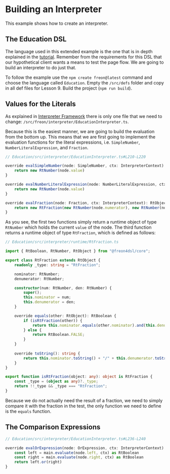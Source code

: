 # Building an Interpreter

This example shows how to create an interpreter.

## The Education DSL

The language used in this extended example is the one that is in depth explained in the [tutorial](/Tutorial/Overview).
Remember from the requirements for this DSL that our hypothetical client wants a means to test the page flow.
We are going to build an interpreter to do just that.

To follow the example use the `npm create freon@latest` command and choose the language called `Education`. Empty the
`/src/defs` folder and copy in all def files for Lesson 9. Build the project (`npm run build`).

## Values for the Literals

As explained in [Interpreter Framework](/Documentation/Interpreter_Framework) there is only one file that we need
to change: `/src/freon/interpreter/EducationInterpreter.ts`.

Because this is the easiest manner, we are going to build the evaluation from the bottom up. This means that we are first going to
implement the evaluation functions for the literal expressions, i.e. `SimpleNumber`, `NumberLiteralExpression`, and `Fraction`.

```ts
// Education/src/interpreter/EducationInterpreter.ts#L210-L220

override evalSimpleNumber(node: SimpleNumber, ctx: InterpreterContext): RtObject {
    return new RtNumber(node.value)
}

override evalNumberLiteralExpression(node: NumberLiteralExpression, ctx: InterpreterContext): RtObject {
    return new RtNumber(node.value)
}

override evalFraction(node: Fraction, ctx: InterpreterContext): RtObject {
    return new RtFraction(new RtNumber(node.numerator), new RtNumber(node.denominator))
}
```

As you see, the first two functions simply return a runtime object of type `RtNumber` which holds the current `value`
of the node. The third function returns a runtime object of type `RtFraction`, which is defined as follows:

```ts
// Education/src/interpreter/runtime/RtFraction.ts

import { RtBoolean, RtNumber, RtObject } from "@freon4dsl/core";

export class RtFraction extends RtObject {
    readonly _type: string = "RtFraction";

    nominator: RtNumber;
    denumerator: RtNumber;

    constructor(num: RtNumber, den: RtNumber) {
        super();
        this.nominator = num;
        this.denumerator = den;
    }

    override equals(other: RtObject): RtBoolean {
        if (isRtFraction(other)) {
            return this.nominator.equals(other.nominator).and(this.denumerator.equals(other.denumerator));
        } else {
            return RtBoolean.FALSE;
        }
    }
    
    override toString(): string {
        return this.nominator.toString() + "/" + this.denumerator.toString()
    }
}

export function isRtFraction(object: any): object is RtFraction {
    const _type = (object as any)?._type;
    return !!_type && _type === "RtFraction";
}

```

Because we do not actually need the result of a fraction, we need to simply compare it with the
fraction in the test, the only function we need to define is the `equals` function.

## The Comparison Expressions

```ts
// Education/src/interpreter/EducationInterpreter.ts#L236-L240

override evalOrExpression(node: OrExpression, ctx: InterpreterContext): RtObject {
    const left = main.evaluate(node.left, ctx) as RtBoolean
    const right = main.evaluate(node.right, ctx) as RtBoolean
    return left.or(right)
}
```
